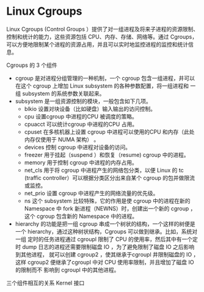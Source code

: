 # Linux Cgroups

Linux Cgroups (Control Groups ）提供了对一组进程及将来子进程的资源限制、控制和统计的能力，这些资源包括 CPU、内存、存储、网络等。通过 Cgroups，
可以方便地限制某个进程的资源占用，并且可以实时地监控进程的监控和统计信息。

Cgroups 的 3 个组件
- cgroup 是对进程分组管理的一种机制，一个 cgroup 包含一组进程，井可以在这个 cgroup 上增加 Linux subsystem 的各种参数配置，将一组进程和 
  一组 subsystem 的系统参数关联起来。
- subsystem 是一组资源控制的模块，一般包含如下几项。
  - blkio 设置对块设备（比如硬盘）输入输出的访问控制。
  - cpu 设置cgroup 中进程的CPU 被调度的策略。
  - cpuacct 可以统计cgroup 中进程的CPU 占用。
  - cpuset 在多核机器上设置 cgroup 中进程可以使用的CPU 和内存（此处内存仅使用于 NUMA 架构） 。
  - devices 控制 cgroup 中进程对设备的访问。
  - freezer 用于挂起（suspend ）和恢复（resume) cgroup 中的进程。
  - memory 用于控制 cgroup 中进程的内存占用。
  - net_cls 用于将 cgroup 中进程产生的网络包分类，以便 Linux 的 tc (traffic controller）可以根据分类区分出来自某个 cgroup 的包并做限流或监控。
  - net_prio 设置 cgroup 中进程产生的网络流量的优先级。
  - ns 这个 subsystem 比较特殊，它的作用是使 cgroup 中的进程在新的 Namespace 中 fork 新进程（NEWNS）时，创建出一个新的 cgroup ，这个 
  cgroup 包含新的 Namespace 中的进程。
- hierarchy 的功能是把一组 cgroup 串成一个树状的结构，一个这样的树便是一个 hierarchy，通过这种树状结构，Cgroups 可以做到继承。比如，系统对一组
  定时的任务进程通过 cgroupl 限制了 CPU 的使用率，然后其中有一个定时 dump 日志的进程还需要限制磁盘 IO ，为了避免限制了磁盘 IO 之后影响到其他进程，
  就可以创建 cgroup2 ，使其继承于cgroupl 井限制磁盘的 IO ，这样 cgroup2 便继承了cgroupl 中对 CPU 使用率限制，并且增加了磁盘 IO 的限制而不
  影响到 cgroupl 中的其他进程。

三个组件相互的关系
Kernel 接口
